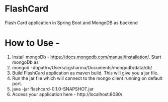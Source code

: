 # FlashCard
Flash Card application in Spring Boot and MongoDB as backend

# How to Use -
1. Install mongoDb - https://docs.mongodb.com/manual/installation/. Start mongoDb as
2. mongod -dbpath=/Users/cgsharma/Documents/mongodb/data/db/
3. Build FlashCard application as maven build. This will give you a jar file.
4. Run the jar file which will connect to the mongo client running on default port.
5. java -jar flashcard-0.1.0-SNAPSHOT.jar
6. Access your application here - http://localhost:8080/

